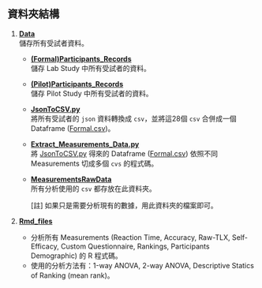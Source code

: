 ## 資料夾結構

1. **[Data](./Data)**  
   儲存所有受試者資料。

      - **[(Formal)Participants_Records](./Data/%28Formal%29Participants_Records)**   
      儲存 Lab Study 中所有受試者的資料。

      - **[(Pilot)Participants_Records](./Data/%28Pilot%29Participants_Records)**   
      儲存 Pilot Study 中所有受試者的資料。

      - **[JsonToCSV.py](./Data/JsonToCSV.py)**   
      將所有受試者的 `json` 資料轉換成 `csv`，並將這28個 `csv` 合併成一個 Dataframe ([Formal.csv](./Data/%28Formal%29Participants_Records/Formal.csv))。

      - **[Extract_Measurements_Data.py](./Data/Extract_Measurements_Data.py)**   
      將 [JsonToCSV.py](./Data/JsonToCSV.py) 得來的 Dataframe ([Formal.csv](./Data/%28Formal%29Participants_Records/Formal.csv)) 依照不同 Measurements 切成多個 `cvs` 的程式碼。

      - **[MeasurementsRawData](./Data/MeasurementsRawData)**   
        所有分析使用的 `csv` 都存放在此資料夾。
        
        [註] 如果只是需要分析現有的數據，用此資料夾的檔案即可。

   
2. **[Rmd_files](./Rmd_files)**  
   - 分析所有 Measurements (Reaction Time, Accuracy, Raw-TLX, Self-Efficacy, Custom Questionnaire,
Rankings, Participants Demographic) 的 R 程式碼。   
   - 使用的分析方法有：1-way ANOVA, 2-way ANOVA, Descriptive Statics of Ranking (mean rank)。

